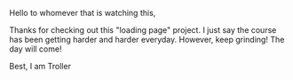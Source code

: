 Hello to whomever that is watching this,

Thanks for checking out this "loading page" project.
I just say the course has been getting harder and harder everyday.
However, keep grinding! The day will come!

Best,
I am Troller